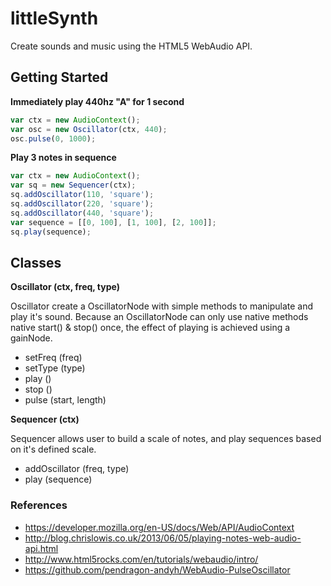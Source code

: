 littleSynth
===============================================================================
Create sounds and music using the HTML5 WebAudio API.


Getting Started
---------------
__Immediately play 440hz "A" for 1 second__

```javascript
var ctx = new AudioContext();
var osc = new Oscillator(ctx, 440);
osc.pulse(0, 1000);
```

__Play 3 notes in sequence__

```javascript
var ctx = new AudioContext();
var sq = new Sequencer(ctx);
sq.addOscillator(110, 'square');
sq.addOscillator(220, 'square');
sq.addOscillator(440, 'square');
var sequence = [[0, 100], [1, 100], [2, 100]];
sq.play(sequence);
```


Classes
-------
__Oscillator (ctx, freq, type)__

Oscillator create a OscillatorNode with simple methods to manipulate and play
it's sound.  Because an OscillatorNode can only use native methods native
start() & stop() once, the effect of playing is achieved using a gainNode.

- setFreq (freq)
- setType (type)
- play ()
- stop ()
- pulse (start, length)


__Sequencer (ctx)__

Sequencer allows user to build a scale of notes, and play sequences based on
it's defined scale.

- addOscillator (freq, type)
- play (sequence)



### References

- https://developer.mozilla.org/en-US/docs/Web/API/AudioContext
- http://blog.chrislowis.co.uk/2013/06/05/playing-notes-web-audio-api.html
- http://www.html5rocks.com/en/tutorials/webaudio/intro/
- https://github.com/pendragon-andyh/WebAudio-PulseOscillator
